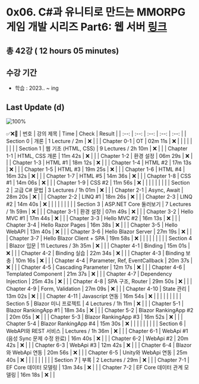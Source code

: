 # 0x06. C#과 유니티로 만드는 MMORPG 게임 개발 시리즈 Part6: 웹 서버 [링크](https://www.inflearn.com/course/%EC%9C%A0%EB%8B%88%ED%8B%B0-mmorpg-%EA%B0%9C%EB%B0%9C-part6)

## 총 42강 ( 12 hours 05 minutes)

## 수강 기간 
- 학습          : 2023.. ~ ing

## Last Update (d)    

![100%](https://progress-bar.dev/0/?scale=42&title=progress&width=500&color=babaca&suffix=/42)

✅❌:hammer:
| 번호 | 강의 제목 | Time | Check | Result |
| :--: | :--: | :--: | :--: | :--: |
| Section 0 | 개론 | 1 Lecture / 2m | ❌ |  |
| Chapter 0-1 | OT | 02m 11s | ❌ | |
| | | | | |
| Section 1 | 웹 기초 (HTML, CSS) | 9 Lectures / 2h 10m | ❌ | |
| Chapter 1-1 | HTML, CSS 개론 | 11m 42s | ❌ | | 
| Chapter 1-2 | 환경 설정 | 06m 29s | ❌ | |
| Chapter 1-3 | HTML #1 | 18m 12s | ❌ | | 
| Chapter 1-4 | HTML #2 | 17m 13s | ❌ | |
| Chapter 1-5 | HTML #3 | 19m 25s | ❌ | |
| Chapter 1-6 | HTML #4 | 16m 32s | ❌ | | 
| Chapter 1-7 | HTML #5 | 14m 36s | ❌ | | 
| Chapter 1-8 | CSS #1 | 14m 06s | ❌ | | 
| Chapter 1-9 | CSS #2 | 11m 56s | ❌ | | 
| | | | | |
| Section 2 | 고급 C# 문법 | 3 Lectures / 1h 01m | ❌ | |
| Chapter 2-1 | Async, Await | 28m 20s | ❌ | | 
| Chapter 2-2 | LINQ #1 | 18m 26s | ❌ | |
| Chapter 2-3 | LINQ #2 | 14m 40s | ❌ | | 
| | | | | |
| Section 3 | ASP.NET Core 둘러보기 | 7 Lectures / 1h 59m | ❌ | |
| Chapter 3-1 | 환경 설정 | 07m 49s | ❌ | | 
| Chapter 3-2 | Hello MVC #1 | 17m 44s | ❌ | |
| Chapter 3-3 | Hello MVC #2 | 16m 13s | ❌ | | 
| Chapter 3-4 | Hello Razor Pages | 16m 38s | ❌ | | 
| Chapter 3-5 | Hello WebAPI | 13m 40s | ❌ | | 
| Chapter 3-6 | Hello Blazor Server | 27m 19s | ❌ | | 
| Chapter 3-7 | Hello Blazor Client + SPA | 19m 58s | ❌ | |
| | | | | |
| Section 4 | Blazor 입문 | 11 Lectures / 3h 35m | ❌ | | 
| Chapter 4-1 | Binding | 15m 01s | ❌ | | 
| Chapter 4-2 | Binding 실습 | 22m 34s | ❌ | | 
| Chapter 4-3 | Binding 보충 | 10m 16s | ❌ | | 
| Chapter 4-4 | Parameter, Ref, EventCallback | 20m 37s | ❌ | | 
| Chapter 4-5 | Cascading Parameter | 12m 17s | ❌ | | 
| Chapter 4-6 | Templated Component | 21m 37s | ❌ | | 
| Chapter 4-7 | Dependency Injection | 25m 43s | ❌ | | 
| Chapter 4-8 | SPA 구조, Router | 29m 50s | ❌ | | 
| Chapter 4-9 | Form, Validation | 27m 09s | ❌ | | 
| Chapter 4-10 | State 관리 | 13m 02s | ❌ | | 
| Chapter 4-11 | Javascript 연동 | 16m 54s | ❌ | | 
| | | | | |
| Section 5 | Blazor 미니 프로젝트 | 4 Lectures / 1h 11m | ❌ | | 
| Chapter 5-1 | Blazor RankingApp #1 | 18m 34s | ❌ | | 
| Chapter 5-2 | Blazor RankingApp #2 | 20m 05s | ❌ | | 
| Chapter 5-3 | Blazor RankingApp #3 | 16m 52s | ❌ | | 
| Chapter 5-4 | Blazor RankingApp #4 | 15m 30s | ❌ | | 
| | | | | |
| Section 6 | WebAPI와 REST 서비스 |  Lectures / 1h 36m | ❌ | | 
| Chapter 6-1 | WebApi #1 (음성 Sync 문제 수정 완료) | 16m 40s | ❌ | | 
| Chapter 6-2 | WebApi #2 | 20m 42s | ❌ | | 
| Chapter 6-3 | WebApi #3 | 12m 42s | ❌ | | 
| Chapter 6-4 | Blazor와 WebApi 연동 | 20m 56s | ❌ | | 
| Chapter 6-5 | Unity와 WebApi 연동 | 25m 40s | ❌ | | 
| | | | | |
| Section 7 | 부록 | 2 Lectures / 29m | ❌ | | 
| Chapter 7-1 | EF Core 데이터 모델링 | 13m 34s | ❌ | | 
| Chapter 7-2 | EF Core 데이터 관계 모델링 | 16m 18s | ❌ | | 
